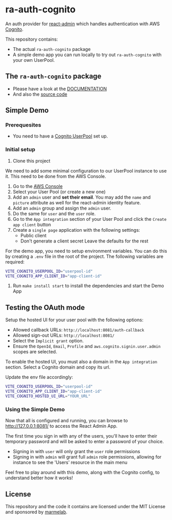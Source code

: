 # ra-auth-cognito

An auth provider for [react-admin](https://github.com/marmelab/react-admin) which handles authentication with AWS [Cognito](https://docs.aws.amazon.com/cognito/latest/developerguide/what-is-amazon-cognito.html).

This repository contains:

-   The actual `ra-auth-cognito` package
-   A simple demo app you can run locally to try out `ra-auth-cognito` with your own UserPool.

## The `ra-auth-cognito` package

-   Please have a look at the [DOCUMENTATION](./packages/ra-auth-cognito/Readme.md)
-   And also the [source code](https://github.com/marmelab/ra-auth-cognito/tree/main/src/packages/ra-auth-cognito)

## Simple Demo

### Prerequesites

-   You need to have a [Cognito UserPool](https://docs.aws.amazon.com/cognito/latest/developerguide/what-is-amazon-cognito.html) set up.

### Initial setup

1. Clone this project

We need to add some minimal configuration to our UserPool instance to use it. This need to be done from the AWS Console.

1. Go to the [AWS Console](https://eu-west-3.console.aws.amazon.com/cognito/v2/idp/user-pools/)
1. Select your User Pool (or create a new one)
1. Add an `admin` user and **set their email**. You may add the `name` and `picture` attribute as well for the react-admin identity feature.
1. Add an `admin` group and assign the `admin` user.
1. Do the same for `user` and the `user` role.
1. Go to the `App integration` section of your User Pool and click the `Create app client` button
1. Create a `single page` application with the following settings:
    - Public client
    - Don't generate a client secret
    Leave the defaults for the rest

For the demo app, you need to setup environment variables. You can do this by creating a `.env` file in the root of the project. The following variables are required:

```sh
VITE_COGNITO_USERPOOL_ID="userpool-id"
VITE_COGNITO_APP_CLIENT_ID="app-client-id"
```

1. Run `make install start` to install the dependencies and start the Demo App

## Testing the OAuth mode

Setup the hosted UI for your user pool with the following options:
- Allowed callback URLs: `http://localhost:8081/auth-callback`
- Allowed sign-out URLs: `http://localhost:8081/`
- Select the `Implicit grant` option.
- Ensure the `OpenId`, `Email`, `Profile` and `aws.cognito.signin.user.admin` scopes are selected.

To enable the hosted UI, you must also a domain in the `App integration` section. Select a Cognito domain and copy its url.

Update the env file accordingly:

```sh
VITE_COGNITO_USERPOOL_ID="userpool-id"
VITE_COGNITO_APP_CLIENT_ID="app-client-id"
VITE_COGNITO_HOSTED_UI_URL="YOUR_URL"
```

### Using the Simple Demo

Now that all is configured and running, you can browse to http://127.0.0.1:8081/ to access the React Admin App.

The first time you sign in with any of the users, you'll have to enter their temporary password and will be asked to enter a password of your choice.

-   Signing in with `user` will only grant the `user` role permissions
-   Signing in with `admin` will grant full `admin` role permissions, allowing for instance to see the 'Users' resource in the main menu

Feel free to play around with this demo, along with the Cognito config, to understand better how it works!

## License

This repository and the code it contains are licensed under the MIT License and sponsored by [marmelab](https://marmelab.com).
